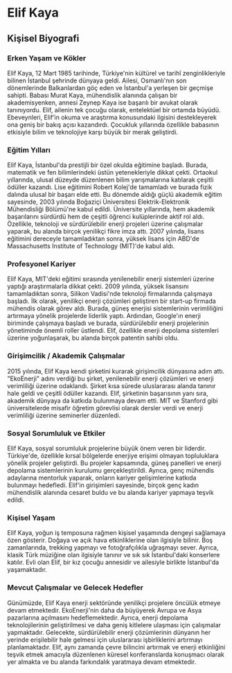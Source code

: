# Elif Kaya
## Kişisel Biyografi

### Erken Yaşam ve Kökler
Elif Kaya, 12 Mart 1985 tarihinde, Türkiye'nin kültürel ve tarihî zenginlikleriyle bilinen İstanbul şehrinde dünyaya geldi. Ailesi, Osmanlı'nın son dönemlerinde Balkanlardan göç eden ve İstanbul'a yerleşen bir geçmişe sahipti. Babası Murat Kaya, mühendislik alanında çalışan bir akademisyenken, annesi Zeynep Kaya ise başarılı bir avukat olarak tanınıyordu. Elif, ailenin tek çocuğu olarak, entelektüel bir ortamda büyüdü. Ebeveynleri, Elif’in okuma ve araştırma konusundaki ilgisini destekleyerek ona geniş bir bakış açısı kazandırdı. Çocukluk yıllarında özellikle babasının etkisiyle bilim ve teknolojiye karşı büyük bir merak geliştirdi.

### Eğitim Yılları
Elif Kaya, İstanbul'da prestijli bir özel okulda eğitimine başladı. Burada, matematik ve fen bilimlerindeki üstün yetenekleriyle dikkat çekti. Ortaokul yıllarında, ulusal düzeyde düzenlenen bilim yarışmalarına katılarak çeşitli ödüller kazandı. Lise eğitimini Robert Kolej'de tamamladı ve burada fizik dalında ulusal bir başarı elde etti. Bu dönemde aldığı güçlü akademik eğitim sayesinde, 2003 yılında Boğaziçi Üniversitesi Elektrik-Elektronik Mühendisliği Bölümü'ne kabul edildi. Üniversite yıllarında, hem akademik başarılarını sürdürdü hem de çeşitli öğrenci kulüplerinde aktif rol aldı. Özellikle, teknoloji ve sürdürülebilir enerji projeleri üzerine çalışmalar yaparak, bu alanda birçok yenilikçi fikre imza attı. 2007 yılında, lisans eğitimini dereceyle tamamladıktan sonra, yüksek lisans için ABD'de Massachusetts Institute of Technology (MIT)'de kabul aldı.

### Profesyonel Kariyer
Elif Kaya, MIT'deki eğitimi sırasında yenilenebilir enerji sistemleri üzerine yaptığı araştırmalarla dikkat çekti. 2009 yılında, yüksek lisansını tamamladıktan sonra, Silikon Vadisi'nde teknoloji firmalarında çalışmaya başladı. İlk olarak, yenilikçi enerji çözümleri geliştiren bir start-up firmada mühendis olarak görev aldı. Burada, güneş enerjisi sistemlerinin verimliliğini artırmaya yönelik projelerde liderlik yaptı. Ardından, Google'ın enerji biriminde çalışmaya başladı ve burada, sürdürülebilir enerji projelerinin yönetiminde önemli roller üstlendi. Elif, özellikle enerji depolama sistemleri üzerine yoğunlaşarak, bu alanda birçok patentin sahibi oldu.

### Girişimcilik / Akademik Çalışmalar
2015 yılında, Elif Kaya kendi şirketini kurarak girişimcilik dünyasına adım attı. "EkoEnerji" adını verdiği bu şirket, yenilenebilir enerji çözümleri ve enerji verimliliği üzerine odaklandı. Şirket kısa sürede uluslararası alanda tanınır hale geldi ve çeşitli ödüller kazandı. Elif, şirketinin başarısının yanı sıra, akademik dünyaya da katkıda bulunmaya devam etti. MIT ve Stanford gibi üniversitelerde misafir öğretim görevlisi olarak dersler verdi ve enerji verimliliği üzerine seminerler düzenledi.

### Sosyal Sorumluluk ve Etkiler
Elif Kaya, sosyal sorumluluk projelerine büyük önem veren bir liderdir. Türkiye'de, özellikle kırsal bölgelerde enerjiye erişimi olmayan topluluklara yönelik projeler geliştirdi. Bu projeler kapsamında, güneş panelleri ve enerji depolama sistemlerinin kurulumu gerçekleştirildi. Ayrıca, genç mühendis adaylarına mentorluk yaparak, onların kariyer gelişimlerine katkıda bulunmayı hedefledi. Elif'in girişimleri sayesinde, birçok genç kadın mühendislik alanında cesaret buldu ve bu alanda kariyer yapmaya teşvik edildi.

### Kişisel Yaşam
Elif Kaya, yoğun iş temposuna rağmen kişisel yaşamında dengeyi sağlamaya özen gösterir. Doğaya ve açık hava etkinliklerine olan ilgisiyle bilinir. Boş zamanlarında, trekking yapmayı ve fotoğrafçılıkla uğraşmayı sever. Ayrıca, klasik Türk müziğine olan ilgisiyle tanınır ve sık sık İstanbul'daki konserlere katılır. Evli olan Elif, bir kız çocuğu annesidir ve ailesiyle birlikte İstanbul'da yaşamaktadır.

### Mevcut Çalışmalar ve Gelecek Hedefler
Günümüzde, Elif Kaya enerji sektöründe yenilikçi projelere öncülük etmeye devam etmektedir. EkoEnerji'nin daha da büyüyerek Avrupa ve Asya pazarlarına açılmasını hedeflemektedir. Ayrıca, enerji depolama teknolojilerinin geliştirilmesi ve daha geniş kitlelere ulaşması için çalışmalar yapmaktadır. Gelecekte, sürdürülebilir enerji çözümlerinin dünyanın her yerinde erişilebilir hale gelmesi için uluslararası işbirliklerini artırmayı planlamaktadır. Elif, aynı zamanda çevre bilincini artırmak ve enerji etkinliğini teşvik etmek amacıyla düzenlenen küresel konferanslarda konuşmacı olarak yer almakta ve bu alanda farkındalık yaratmaya devam etmektedir.